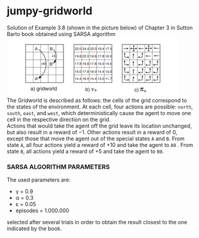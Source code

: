 # jumpy-gridworld
Solution of Example 3.8 (shown in the picture below) of Chapter 3 in Sutton Barto book obtained using SARSA algorithm  
![Solution](Explanatory_image.png)  
The Gridworld is described as follows: the cells of the grid correspond to
the states of the environment. At each cell, four actions are possible: `north`,
`south`, `east`, and `west`, which deterministically cause the agent to move one
cell in the respective direction on the grid.  
Actions that would take the agent
off the grid leave its location unchanged, but also result in a reward of −1.
Other actions result in a reward of 0, except those that move the agent out
of the special states `A` and `B`. From state `A`, all four actions yield a reward of
+10 and take the agent to `A0`
. From state `B`, all actions yield a reward of +5
and take the agent to `B0`.
### SARSA ALGORITHM PARAMETERS ###
The used parameters are:
- γ = 0.9
- α = 0.3
- ε = 0.05
- episodes = 1.000.000
 
selected after several trials in order to obtain the result closest to the one indicated by the book.


